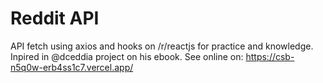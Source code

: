 # Reddit API

API fetch using axios and hooks on /r/reactjs for practice and knowledge. Inpired in @dceddia project on his ebook. See online on: https://csb-n5q0w-erb4ss1c7.vercel.app/
